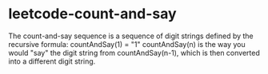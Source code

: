 # leetcode-count-and-say
The count-and-say sequence is a sequence of digit strings defined by the recursive formula:  countAndSay(1) = "1" countAndSay(n) is the way you would "say" the digit string from countAndSay(n-1), which is then converted into a different digit string.
